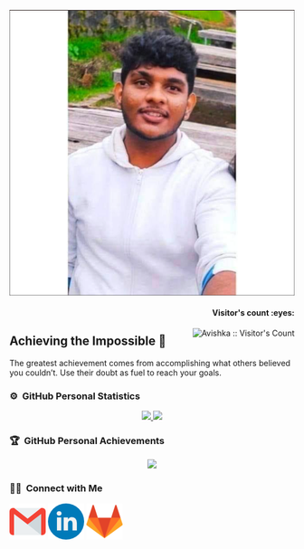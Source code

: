 ![Avishka Induwara](/images/Profile.png)

<h4 align="right">Visitor's count :eyes:</h4>
<img alt="Avishka :: Visitor's Count" src="https://profile-counter.glitch.me/{Avishka}/count.svg" align="right"/>

## Achieving the Impossible 🚀

The greatest achievement comes from accomplishing what others believed you couldn’t. Use their doubt as fuel to reach your goals.


### ⚙️ &nbsp;GitHub Personal Statistics

<p align="center">
<a href="https://github.com/AvishkaInduwara">
  <img height="180em" src="https://github-readme-stats-eight-theta.vercel.app/api?username=AviyaX&show_icons=true&theme=algolia&include_all_commits=true&count_private=true"/>
  <img height="180em" src="https://github-readme-stats-eight-theta.vercel.app/api/top-langs/?username=AviyaX&layout=compact&langs_count=8&theme=algolia"/>
</a>
</p>

### 🏆 &nbsp;GitHub Personal Achievements

<p align="center">
<a href="https://github.com/AvishkaInduwara">
  <img src="https://github-profile-trophy.vercel.app/?username=AviyaX&theme=juicyfresh&title=Organizations,PullRequest,Issues,Followers,Commit,Repositories" />
</a>
</p>

### 🤝🏻 &nbsp;Connect with Me

[![Gmail](/images/gm.png)](mailto:v.g.a.induwara@gmail.com)
[![LinkedIn](/images/li.png)](www.linkedin.com/in/aviyax)
[![GitLab](/images/gl.png)](https://gitlab.com/v.g.a.induwara)



